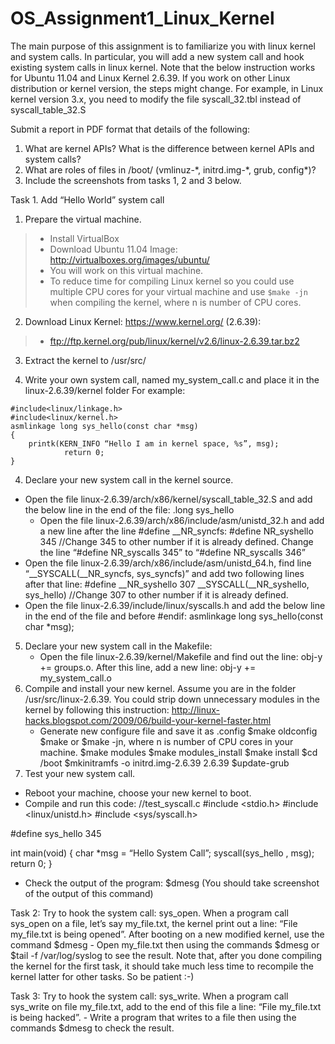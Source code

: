 OS_Assignment1_Linux_Kernel
=============================
	
The main purpose of this assignment is to familiarize you with linux kernel and system calls. In particular, you will add a new system call and hook existing system calls in linux kernel. Note that the below instruction works for Ubuntu 11.04 and Linux Kernel 2.6.39. If you work on other Linux distribution or kernel version, the steps might change. For example, in Linux kernel version 3.x, you need to modify the file syscall_32.tbl instead of syscall_table_32.S

Submit a report in PDF format that details of the following:
1. What are kernel APIs? What is the difference between kernel APIs and system calls?
2. What are roles of files in /boot/ (vmlinuz-\*, initrd.img-\*, grub, config\*)?
3. Include the screenshots from tasks 1, 2 and 3 below.

Task 1. Add “Hello World” system call
1. Prepare the virtual machine.
>	- Install VirtualBox 
>	- Download Ubuntu 11.04 Image: http://virtualboxes.org/images/ubuntu/
>	- You will work on this virtual machine.
>	- To reduce time for compiling Linux kernel so you could use multiple CPU cores for your virtual machine and use ```$make -jn``` when compiling the kernel, where n is number of CPU cores.

2. Download Linux Kernel: https://www.kernel.org/ (2.6.39):
>	- ftp://ftp.kernel.org/pub/linux/kernel/v2.6/linux-2.6.39.tar.bz2

3. Extract the kernel to /usr/src/

4. Write your own system call, named my_system_call.c and place it in the linux-2.6.39/kernel folder
For example:
```
#include<linux/linkage.h>
#include<linux/kernel.h>
asmlinkage long sys_hello(const char *msg)
{
	printk(KERN_INFO “Hello I am in kernel space, %s”, msg);
    		return 0;
}
```

4. Declare your new system call in the kernel source.
- Open the file linux-2.6.39/arch/x86/kernel/syscall_table_32.S and add the below line in the end of the file:
.long sys_hello
	- Open the file linux-2.6.39/arch/x86/include/asm/unistd_32.h and add a new line after the line #define __NR_syncfs:
#define NR_syshello 345
//Change 345 to other number if it is already defined.
	Change the line “#define NR_syscalls 345” to “#define NR_syscalls 346”
- Open the file linux-2.6.39/arch/x86/include/asm/unistd_64.h, find line “__SYSCALL(__NR_syncfs, sys_syncfs)” and add two following lines after that line:
	#define __NR_syshello 307
	__SYSCALL(__NR_syshello, sys_hello)
//Change 307 to other number if it is already defined.
- Open the file linux-2.6.39/include/linux/syscalls.h and add the below line in the end of the file and before #endif:
	asmlinkage long sys_hello(const char *msg);


5. Declare your new system call in the Makefile:
	- Open the file linux-2.6.39/kernel/Makefile and find out the line: obj-y += groups.o. After this line, add a new line: 
		obj-y += my_system_call.o
6. Compile and install your new kernel. Assume you are in the folder /usr/src/linux-2.6.39.
You could strip down unnecessary modules in the kernel by following this instruction: http://linux-hacks.blogspot.com/2009/06/build-your-kernel-faster.html
	- Generate new configure file and save it as .config
		$make oldconfig 
		$make or $make -jn, where n is number of CPU cores in your machine.
		$make modules
		$make modules_install
		$make install
		$cd /boot
		$mkinitramfs -o initrd.img-2.6.39 2.6.39
		$update-grub
7. Test your new system call.
- Reboot your machine, choose your new kernel to boot.
- Compile and run this code:
//test_syscall.c
#include <stdio.h>
#include <linux/unistd.h>
#include <sys/syscall.h>
 
#define sys_hello 345
  
int main(void)
{
    char *msg = “Hello System Call”;
    syscall(sys_hello , msg);
    return 0;
}
- Check the output of the program: $dmesg (You should take screenshot of the output of this command)


Task 2: Try to hook the system call: sys_open. 
When a program call sys_open on a file, let’s say my_file.txt, the kernel print out a line: “File my_file.txt is being opened”. After booting on a new modified kernel, use the command $dmesg
	- Open my_file.txt then using the commands $dmesg or $tail -f /var/log/syslog to see the result.
Note that, after you done compiling the kernel for the first task, it should take much less time to recompile the kernel latter for other tasks. So be patient :-) 

Task 3: Try to hook the system call: sys_write. 
When a program call sys_write on file my_file.txt, add to the end of this file a line: “File my_file.txt is being hacked”.
	- Write a program that writes to a file then using the commands $dmesg to check the result.


